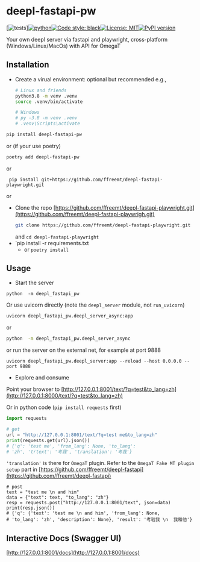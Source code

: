 # deepl-fastapi-pw
<!--- repo-name  pypi-name  mod_name func_name --->
[![tests](https://github.com/ffreemt/deepl-fastapi-playwright/actions/workflows/routine-tests.yml/badge.svg)][![python](https://img.shields.io/static/v1?label=python+&message=3.8%2B&color=blue)](https://img.shields.io/static/v1?label=python+&message=3.8%2B&color=blue)[![Code style: black](https://img.shields.io/badge/code%20style-black-000000.svg)](https://github.com/psf/black)[![License: MIT](https://img.shields.io/badge/License-MIT-yellow.svg)](https://opensource.org/licenses/MIT)[![PyPI version](https://badge.fury.io/py/deepl-fastapi.svg)](https://badge.fury.io/py/deepl-fastapi-pw)

Your own deepl server via fastapi and playwright, cross-platform (Windows/Linux/MacOs) with API for OmegaT

## Installation
*   Create a virual environment: optional but recommended
    e.g.,
    ```bash
    # Linux and friends
    python3.8 -m venv .venv
    source .venv/bin/activate

    # Windows
    # py -3.8 -m venv .venv
    # .venv\Scripts\activate
    ```

```bash
pip install deepl-fastapi-pw
```
or (if your use poetry)
```bash
poetry add deepl-fastapi-pw
```
or
```
 pip install git+https://github.com/ffreemt/deepl-fastapi-playwright.git
```
or
*   Clone the repo [https://github.com/ffreemt/deepl-fastapi-playwright.git](https://github.com/ffreemt/deepl-fastapi-playwrigh.git)
    ```bash
    git clone https://github.com/ffreemt/deepl-fastapi-playwright.git
    ```
    and `cd deepl-fastapi-playwright`
*   `pip install -r requirements.txt
    * or ``poetry install``

## Usage

*   Start the server

```
python  -m deepl_fastapi_pw
```

Or use uvicorn directly (note the `deepl_server` module, not `run_uvicorn`)
```bash
uvicorn deepl_fastapi_pw.deepl_server_async:app
```

or
```bash
python  -m deepl_fastapi_pw.deepl_server_async
```

or run the server on the external net, for example at port 9888
```
uvicorn deepl_fastapi_pw.deepl_server:app --reload --host 0.0.0.0 --port 9888
```

*   Explore and consume

Point your browser to [http://127.0.0.1:8001/text/?q=test&to_lang=zh](http://127.0.0.1:8000/text/?q=test&to_lang=zh)

Or in python code (`pip install requests` first)
```python
import requests

# get
url = "http://127.0.0.1:8001/text/?q=test me&to_lang=zh"
print(requests.get(url).json())
# {'q': 'test me', 'from_lang': None, 'to_lang':
# 'zh', 'trtext': '考我', 'translation': '考我'}
```

`'translation'` is there for `OmegaT` plugin. Refer to the `OmegaT Fake MT plugin setup` part
in [https://github.com/ffreemt/deepl-fastapi](https://github.com/ffreemt/deepl-fastapi)

```
# post
text = "test me \n and him"
data = {"text": text, "to_lang": "zh"}
resp = requests.post("http://127.0.0.1:8001/text", json=data)
print(resp.json())
# {'q': {'text': 'test me \n and him', 'from_lang': None,
# 'to_lang': 'zh', 'description': None}, 'result': '考验我 \n  我和他'}
```

## Interactive Docs (Swagger UI)

 [http://127.0.0.1:8001/docs](http://127.0.0.1:8001/docs)
